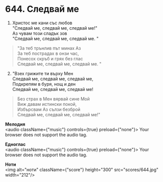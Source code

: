 # 644. Следвай ме

1. Христос ме кани със любов  
"Следвай ме, следвай ме, следвай ме!"  
Аз чувам този сладък зов  
"Следвай ме, следвай ме, следвай ме. "  

> "За теб трънлив път минах Аз  
> За теб пострадах в онзи час,  
> Понесох скръб и грях без глас  
> Следвай ме, следвай ме, следвай ме. "

2. "Взех грижите ти върху Мен  
Следвай ме, следвай ме, следвай ме,  
Подкрепям в буря, нощ и ден  
Следвай ме, следвай ме, следвай ме!  

> Без страх в Мен вярвай сине Мой  
> Виж давам истински покой,  
> Избърсвам Аз сълзи безброй  
> Следвай ме, следвай ме, следвай ме!"

**Мелодия**  
<audio className={"music"} controls={true} preload={"none"}>
    <source src="mp3/644.mp3" type="audio/mpeg"/>
    Your browser does not support the audio tag.
</audio>

**Едноглас**  
<audio className={"music"} controls={true} preload={"none"}>
    <source src="transp/644.mp3" type="audio/mpeg"/>
    Your browser does not support the audio tag.
</audio>

**Ноти**  
<img alt="ноти" className={"score"} height="300" src="scores/644.jpg" width="212"/>
